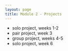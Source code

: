 ```yaml
---
layout: page
title: Module 2 - Projects
---
```


*  solo project, weeks 1-2
*  pair project, week 3
*  group project, weeks 4-5
*  solo project, week 6
